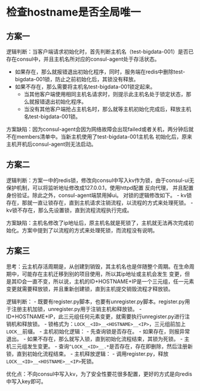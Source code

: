 # 检查hostname是否全局唯一

## 方案一
逻辑判断：当客户端请求初始化时，首先判断主机名（test-bigdata-001）是否已存在consul中，并且主机名所对应的consul-agent处于存活状态。
  - 如果存在，那么就报错退出初始化程序，同时，服务端在redis中删除test-bigdata-001锁，防止之前初始化后，其锁没有释放。
  - 如果不存在，那么需要将主机名test-bigdata-001锁定起来。
      - 当其他客户端使用相同主机名请求时，则提示此主机名处于锁定状态，那么就报错退出初始化程序。
      - 当没有其他客户端抢占主机名时，那么就等主机初始化完成后，释放主机名test-bigdata-001锁。

方案缺陷：因为consul-agent会因为网络故障会出现failed或者关机，两分钟后就不在members清单中。当新主机使用了test-bigdata-001主机名
    初始化后，原来主机开机后consul-agent则无法启动。


## 方案二
逻辑判断：方案一中的redis锁，修改向consul中写入kv作为锁，由于consul-ui无保护机制，可以将监听地址修改成127.0.0.1，使用httpd配置
    反向代理， 并且配置身份验证。除此之外，consul-agent端禁用掉ui。 对锁的逻辑修改如下。
    - kv锁存在，那就一直让锁存在，直到主机请求注销流程，以流程的方式来处理死锁。
    - kv锁不存在，那么先设置锁，直到流程流程执行完成。

方案缺陷：主机名修改了ip地址后，原主机名就是死锁了，主机就无法再次完成初始化。方案中提到了以流程的方式来处理死锁，而流程没有说明。


## 方案三
思考：云主机存活周期是，从创建到销毁，其主机名也是伴随整个周期。在生命周期中，可能存在主机迁移到别的项目使用，所以其ip地址或主机会发生
     变更，但是其ID会一直不变，所以说，主机的ID+HOSTNAME+IP是一个三元组，任一元素变更就需要释放锁，并且重新创建锁，直到主机提交销毁流程才释放锁。

逻辑判断：
    - 既要有register.py脚本，也要有unregister.py脚本。register.py用于注册主机加锁，unregister.py用于注销主机和释放锁。
    - ID+HOSTNAME+IP，此三元组任何元素变更，就需要执行unregister.py进行注销机和释放锁。
    - 锁格式为：`LOCK__<ID>__<HOSTNAME>__<IP>`，三元组前加上`LOCK__`前缀。
    - 主机初始化逻辑：
        - 先查询锁是否存在。
            - 如果存在，则报异常退出。
            - 如果不存在，那么就写入锁，直到初始化流程结束，其锁为死锁。
        - 主机三元组发生变更。
            - 查询`^LOCK__<ID>__.*`是否存在，存在即删除，然后注册新锁，直到初始化流程结束。
    - 主机释放逻辑：
        - 调用register.py，释放`LOCK__<ID>__<HOSTNAME>__<IP>`死锁。

优化点：不向consul中写入kv，为了安全性要花很多配置，更好的方式是向redis中写入key即可。
        
      